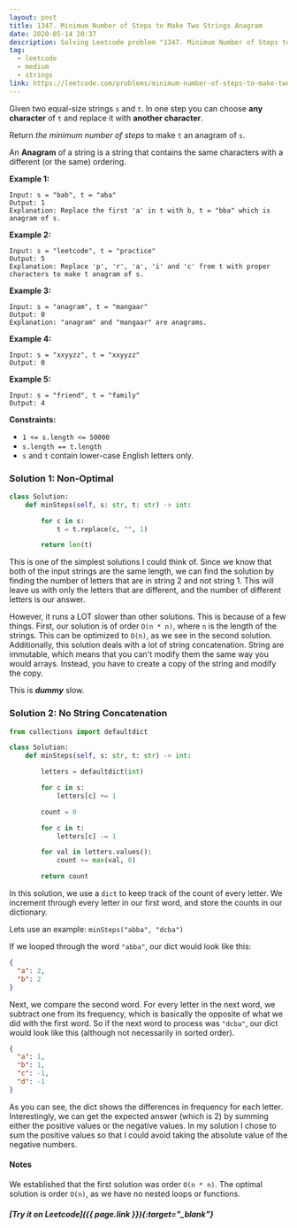```yaml
---
layout: post
title: 1347. Minimum Number of Steps to Make Two Strings Anagram
date: 2020-05-14 20:37
description: Solving Leetcode problem "1347. Minimum Number of Steps to Make Two Strings Anagram"
tag:
  - leetcode
  - medium
  - strings
link: https://leetcode.com/problems/minimum-number-of-steps-to-make-two-strings-anagram/
---
```




Given two equal-size strings `s` and `t`. In one step you can choose **any character** of `t` and replace it with **another character**.

Return *the minimum number of steps* to make `t` an anagram of `s`.

An **Anagram** of a string is a string that contains the same characters with a different (or the same) ordering.



**Example 1:**

```
Input: s = "bab", t = "aba"
Output: 1
Explanation: Replace the first 'a' in t with b, t = "bba" which is anagram of s.
```

**Example 2:**

```
Input: s = "leetcode", t = "practice"
Output: 5
Explanation: Replace 'p', 'r', 'a', 'i' and 'c' from t with proper characters to make t anagram of s.
```

**Example 3:**

```
Input: s = "anagram", t = "mangaar"
Output: 0
Explanation: "anagram" and "mangaar" are anagrams.
```

**Example 4:**

```
Input: s = "xxyyzz", t = "xxyyzz"
Output: 0
```

**Example 5:**

```
Input: s = "friend", t = "family"
Output: 4
```



**Constraints:**

- `1 <= s.length <= 50000`
- `s.length == t.length`
- `s` and `t` contain lower-case English letters only.



### Solution 1: Non-Optimal

```python
class Solution:
    def minSteps(self, s: str, t: str) -> int:

        for c in s:
            t = t.replace(c, "", 1)

        return len(t)
```



This is one of the simplest solutions I could think of. Since we know that both of the input strings are the same length, we can find the solution by finding the number of letters that are in string 2 and not string 1. This will leave us with only the letters that are different, and the number of different letters is our answer.

However, it runs a LOT slower than other solutions. This is because of a few things. First, our solution is of order ```O(n * n)```, where ```n``` is the length of the strings. This can be optimized to ```O(n)```, as we see in the second solution. Additionally, this solution deals with a lot of string concatenation. String are immutable, which means that you can't modify them the same way you would arrays. Instead, you have to create a copy of the string and modify the copy.

This is ***dummy*** slow.



### Solution 2: No String Concatenation

```python
from collections import defaultdict

class Solution:
    def minSteps(self, s: str, t: str) -> int:

        letters = defaultdict(int)

        for c in s:
            letters[c] += 1

        count = 0

        for c in t:
            letters[c] -= 1

        for val in letters.values():
            count += max(val, 0)

        return count
```



In this solution, we use a ```dict``` to keep track of the count of every letter. We increment through every letter in our first word, and store the counts in our dictionary.

Lets use an example: ```minSteps("abba", "dcba")```

If we looped through the word ```"abba"```, our dict would look like this:

```json
{
  "a": 2,
  "b": 2
}
```



Next, we compare the second word. For every letter in the next word, we subtract one from its frequency, which is basically the opposite of what we did with the first word. So if the next word to process was ```"dcba"```, our dict would look like this (although not necessarily in sorted order).



```json
{
  "a": 1,
  "b": 1,
  "c": -1,
  "d": -1
}
```



As you can see, the dict shows the differences in frequency for each letter. Interestingly, we can get the expected answer (which is 2) by summing either the positive values or the negative values. In my solution I chose to sum the positive values so that I could avoid taking the absolute value of the negative numbers.



#### Notes

We established that the first solution was order ```O(n * n)```. The optimal solution is order ```O(n)```, as we have no nested loops or functions.



##### [Try it on Leetcode]({{ page.link }}){:target="_blank"}
